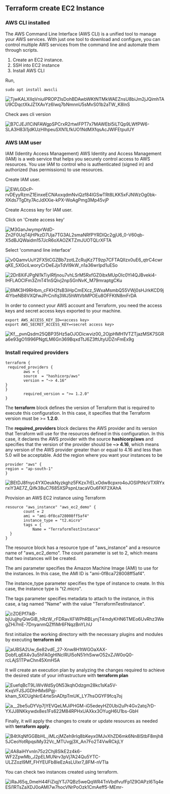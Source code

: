 ## Terraform create EC2 Instance

### AWS CLI installed
The AWS Command Line Interface (AWS CLI) is a unified tool to manage your AWS services. With just one tool to download and configure, you can control multiple AWS services from the command line and automate them through scripts.
1. Create an EC2 instance.
2. SSH into EC2 instance
3. Install AWS CLI

Run,

    sudo apt install awscli

![TjwKALXIIqVniuIPROPZIsDohBDAwbWKtNTMkWAEZnsU8biJm2jJQimhTAU9CDqctXkJZ1XAvYz6Iwq7bNmnnU5sMvS01b2aTW_K8lnS](../../media/TjwKALXIIqVniuIPROPZIsDohBDAwbWKtNTMkWAEZnsU8biJm2jJQimhTAU9CDqctXkJZ1XAvYz6Iwq7bNmnnU5sMvS01b2aTW_K8lnS.png)

Check aws cli version

![B7CJEJl1CiNFAWgpSPCrxR2rtwIFPT7x7MAWEbI5iLTQp9LWfPW6-SLA3H83i1jdKUzHIhpeuSXN1LfkUO1NdMXfqsAcJWIFEtpulUY](../../media/B7CJEJl1CiNFAWgpSPCrxR2rtwIFPT7x7MAWEbI5iLTQp9LWfPW6-SLA3H83i1jdKUzHIhpeuSXN1LfkUO1NdMXfqsAcJWIFEtpulUY.png)

### AWS IAM user
IAM (Identity Access Management) AWS Identity and Access Management (IAM) is a web service that helps you securely control access to AWS resources. You use IAM to control who is authenticated (signed in) and authorized (has permissions) to use resources.

Create IAM user.

![EWLGDcP-rvDEyyRzmZ1EinxeECNAxxqdmNviQzf84IGSwTRt8LKK5xFJNWzOg0bk-XKds7TgDty7AcJdXXie-kPX-WoAgPmg3Mp45vjP](../../media/EWLGDcP-rvDEyyRzmZ1EinxeECNAxxqdmNviQzf84IGSwTRt8LKK5xFJNWzOg0bk-XKds7TgDty7AcJdXXie-kPX-WoAgPmg3Mp45vjP.png)

Create Access key for IAM user.

Click on 'Create access key'

![M3GanJwymprWdD-Zn2F0UqT4jHPkzD7Uja7TG3AL2smaNRfPYRDlQc2gjU6_0-V60qb-X5dBJQWaidm157JcR6oXAOZKTZmJUOTQLrXFTA](../../media/M3GanJwymprWdD-Zn2F0UqT4jHPkzD7Uja7TG3AL2smaNRfPYRDlQc2gjU6_0-V60qb-X5dBJQWaidm157JcR6oXAOZKTZmJUOTQLrXFTA.png)

Select 'command line interface'

![v0QamvUuY2FX5tCGZBb7zotLZcRujKz7T9zp7CFTAQIIzx0uE6_qtrC4cwrqKE_5XGciLworyCrDeEJjxTdVl9kW_n1a36wrlpd1uESo](../../media/v0QamvUuY2FX5tCGZBb7zotLZcRujKz7T9zp7CFTAQIIzx0uE6_qtrC4cwrqKE_5XGciLworyCrDeEJjxTdVl9kW_n1a36wrlpd1uESo.png)

![2Dr8XiFJPgNl1kTiyIRfjnou7vhLSrM5RxfGZ0ibxMUpOIc0Yl4QJBveki4-lHFLAOClFm3ZmT41nSQivj2npSGnNvK_M79mraptgCKu](../../media/2Dr8XiFJPgNl1kTiyIRfjnou7vhLSrM5RxfGZ0ibxMUpOIc0Yl4QJBveki4-lHFLAOClFm3ZmT41nSQivj2npSGnNvK_M79mraptgCKu.png)

![6MK3H9RHbm_cFKH2fsB3iHpCmEXcz_5WxaMsmbQ55VWj0sHJrkKCD9j4IYbeNB8VXQfwJPrCnifq3WJ5hWtVbMPOEu8OFFKtN8mFrDA](../../media/6MK3H9RHbm_cFKH2fsB3iHpCmEXcz_5WxaMsmbQ55VWj0sHJrkKCD9j4IYbeNB8VXQfwJPrCnifq3WJ5hWtVbMPOEu8OFFKtN8mFrDA.png)

In order to connect your AWS account and Terraform, you need the access keys and secret access keys exported to your machine.

    export AWS_ACCESS_KEY_ID=<access key>
    export AWS_SECRET_ACCESS_KEY=<secret access key>

![Kf__pvnQsdm25QBP35Hz5aOJODicwviz00_2OjpHMH1VTZTjazMSK7SGRa6e93gO1I996PNgtLM6Gn369BqxdTtJ6Z3ftUtyUDZnFmEx9g](../../media/Kf__pvnQsdm25QBP35Hz5aOJODicwviz00_2OjpHMH1VTZTjazMSK7SGRa6e93gO1I996PNgtLM6Gn369BqxdTtJ6Z3ftUtyUDZnFmEx9g.png)

### Install required providers

    terraform {
     required_providers {
            aws = {
            source  = "hashicorp/aws"
            version = "~> 4.16"
    }
    }
            required_version = ">= 1.2.0"
    }

The **terraform** block defines the version of Terraform that is required to execute this configuration. In this case, it specifies that the Terraform version must be >= **1.2.0**.

The **required_providers** block declares the AWS provider and its version that Terraform will use for the resources defined in this configuration. In this case, it declares the AWS provider with the source **hashicorp/aws** and specifies that the version of the provider should be **~> 4.16**, which means any version of the AWS provider greater than or equal to 4.16 and less than 5.0 will be acceptable.
Add the region where you want your instances to be

    provider "aws" {
    region = "ap-south-1"
    }

![BEtDJ8fnyc4YXOeukNyzkghz5FKzx7rELxOdw8cpxro4oJOSIPtNcVTXRYxrxiY3AE7Z_Qifk38uC7685XSPspnLtacaVOu6FKF2XAhA](../../media/BEtDJ8fnyc4YXOeukNyzkghz5FKzx7rELxOdw8cpxro4oJOSIPtNcVTXRYxrxiY3AE7Z_Qifk38uC7685XSPspnLtacaVOu6FKF2XAhA.png)

Provision an AWS EC2 instance using Terraform

    resource "aws_instance" "aws_ec2_demo" {
            count = 2
            ami = "ami-0f8ca728008ff5af4"
            instance_type = "t2.micro"
            tags = {
                Name = "TerraformTestInstance"
      }
    }

The resource block has a resource type of "aws_instance" and a resource name of "aws_ec2_demo". The count parameter is set to 2, which means that two instances will be created.

The ami parameter specifies the Amazon Machine Image (AMI) to use for the instances. In this case, the AMI ID is "ami-0f8ca728008ff5af4".

The instance_type parameter specifies the type of instance to create. In this case, the instance type is "t2.micro".

The tags parameter specifies metadata to attach to the instance, in this case, a tag named "Name" with the value "TerraformTestInstance".

![cZOEPf7ikB-bjUujjhyQiwGiB_hRzW_rFDRavXFWPhRBLynjT4mdyKHN6TMEo6UvRhz3WegZHi7mE-7DnyanmQZffiMr6FNqzBnYLhU](../../media/cZOEPf7ikB-bjUujjhyQiwGiB_hRzW_rFDRavXFWPhRBLynjT4mdyKHN6TMEo6UvRhz3WegZHi7mE-7DnyanmQZffiMr6FNqzBnYLhU.png)

first initialize the working directory with the necessary plugins and modules by executing **terraform init**

![aUBSA2Uw_6e82vdE_27-Xnw8H1tWGOaXAX-DobfLq6X4v3u5hFA0gHlNcIRUl5oN51rhSwwO52xZJW0oQ0-rcLAjS1TPwChn45XmH5A](../../media/aUBSA2Uw_6e82vdE_27-Xnw8H1tWGOaXAX-DobfLq6X4v3u5hFA0gHlNcIRUl5oN51rhSwwO52xZJW0oQ0-rcLAjS1TPwChn45XmH5A.png)

It will create an execution plan by analyzing the changes required to achieve the desired state of your infrastructure with **terraform plan**

![EuefqBcT9LiWvWdSy0N53kqhOdzgm28kc1sKa5V-KxqVFJSJGDhHMx6Pgj-kham_5XCUghkrE4rteSnADtpTmUK_LY7hsOGYF9fcq7oj](../../media/EuefqBcT9LiWvWdSy0N53kqhOdzgm28kc1sKa5V-KxqVFJSJGDhHMx6Pgj-kham_5XCUghkrE4rteSnADtpTmUK_LY7hsOGYF9fcq7oj.png)

![a__2be5uDYVp7jYEVQeLMJiPHGM-iG5edeyHZ0Ubi2uPr4Gv2atq7rD-YXJJ8NKkywdx8es1Fs622M84RPHxUAXkx3OYugH6U1bs-GbH](../../media/a__2be5uDYVp7jYEVQeLMJiPHGM-iG5edeyHZ0Ubi2uPr4Gv2atq7rD-YXJJ8NKkywdx8es1Fs622M84RPHxUAXkx3OYugH6U1bs-GbH.png)

Finally, it will apply the changes to create or update resources as needed with **terraform apply**.

![B4tXqNfGGBbHL_iMLcjMZeh9rIq8bKeyx0MJvXhZD6mk6Nn8lStbF8mjh85JCeoYotRpqsiMy32Vc_MTUvgj3X_An7Fo2T4VwRCkjLY](../../media/B4tXqNfGGBbHL_iMLcjMZeh9rIq8bKeyx0MJvXhZD6mk6Nn8lStbF8mjh85JCeoYotRpqsiMy32Vc_MTUvgj3X_An7Fo2T4VwRCkjLY.png)

![4A8aiHYvnln75z2Chj8SlkE2z4k6-WF2ZpwMb_J2pELMUNrv3pVj7A24Qu5YTC-ULZZozI9Mf_FHYEUFb8IeEzAsLUlxr7_8FM-nVTla](../../media/4A8aiHYvnln75z2Chj8SlkE2z4k6-WF2ZpwMb_J2pELMUNrv3pVj7A24Qu5YTC-ULZZozI9Mf_FHYEUFb8IeEzAsLUlxr7_8FM-nVTla.png)

You can check two instances created using terraform.

![iRaJ65q_0meH44FiZiqjYTJ7QBz5weQqWR4TnVbdfvufFp1Z9OAPzI6Tq4eESi1RTsZaXDJ0oAMI7w7hocVNrPoOzk1CmAeff5-MEmr-](../../media/iRaJ65q_0meH44FiZiqjYTJ7QBz5weQqWR4TnVbdfvufFp1Z9OAPzI6Tq4eESi1RTsZaXDJ0oAMI7w7hocVNrPoOzk1CmAeff5-MEmr-.png)
